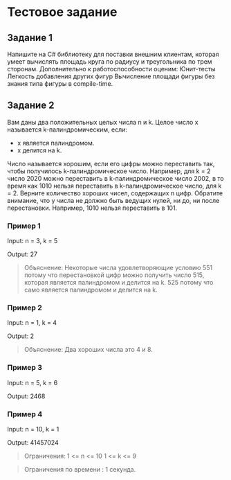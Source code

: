 # Тестовое задание

## Задание 1

Напишите на C# библиотеку для поставки внешним клиентам, которая умеет вычислять площадь круга по радиусу и треугольника по трем сторонам. Дополнительно к работоспособности оценим:
Юнит-тесты
Легкость добавления других фигур
Вычисление площади фигуры без знания типа фигуры в compile-time.

## Задание 2

Вам даны два положительных целых числа n и k.
Целое число x называется k-палиндромическим, если:

- x является палиндромом.
- x делится на k.

Число называется хорошим, если его цифры можно переставить так, чтобы получилось k-палиндромическое число. Например, для k = 2 число 2020 можно переставить в k-палиндромическое число 2002, в то время как 1010 нельзя переставить в k-палиндромическое число, для k = 2.
Верните количество хороших чисел, содержащих n цифр.
Обратите внимание, что у числа не должно быть ведущих нулей, ни до, ни после перестановки. Например, 1010 нельзя переставить в 101.

### Пример 1

Input: n = 3, k = 5

Output: 27

> Объяснение:
Некоторые числа удовлетворяющие условию
551 потому что перестановкой цифр можно получить число 515, которая является палиндромом и делится на k.
525 потому что само является палиндромом и делится на k.

### Пример 2

Input: n = 1, k = 4

Output: 2
> Объяснение:
Два хороших числа это  4 и 8.

### Пример 3

Input: n = 5, k = 6

Output: 2468

### Пример 4

Input: n = 10, k = 1

Output: 41457024

>Ограничения:
1 <= n <= 10
1 <= k <= 9

>Ограничения по времени : 1 секунда.
